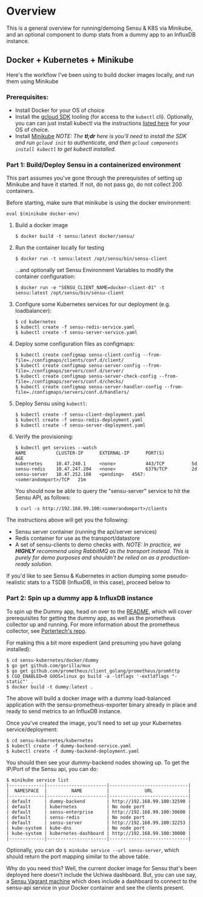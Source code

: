 # Overview
This is a general overview for running/demoing Sensu & K8S via Minikube, and an optional component to dump stats from a dummy app to an InfluxDB instance.

## Docker + Kubernetes + Minikube

Here's the workflow I've been using to build docker images locally, and run them using Minikube

### Prerequisites:

- Install Docker for your OS of choice
- Install the [gcloud SDK](https://cloud.google.com/sdk/docs/quickstarts)
  tooling (for access to the `kubectl` cli). Optionally, you can can just install kubectl via the instructions [listed here](https://kubernetes.io/docs/tasks/tools/install-kubectl/) for your OS of choice.
- Install [Minikube](https://kubernetes.io/docs/tasks/tools/install-minikube/#install-kubectl)
  _NOTE: The **tl;dr** here is you'll need to install the SDK and run `gcloud
  init` to authenticate, and then `gcloud components install kubectl` to get
  kubectl installed._

### Part 1: Build/Deploy Sensu in a containerized environment
This part assumes you've gone through the prerequisites of setting up Minikube and have it started. If not, do not pass go, do not collect 200 containers.

Before starting, make sure that minikube is using the docker environment:
```
eval $(minikube docker-env)
```

1. Build a docker image

    ```
    $ docker build -t sensu:latest docker/sensu/
    ```

2. Run the container locally for testing

    ```
    $ docker run -t sensu:latest /opt/sensu/bin/sensu-client
    ```

    ...and optionally set Sensu Environment Variables to modify the container configuration:

    ```
    $ docker run -e "SENSU_CLIENT_NAME=docker-client-01" -t sensu:latest /opt/sensu/bin/sensu-client
    ```

5. Configure some Kubernetes services for our deployment (e.g. loadbalancer):

    ```
    $ cd kubernetes
    $ kubectl create -f sensu-redis-service.yaml
    $ kubectl create -f sensu-server-service.yaml
    ```

6. Deploy some configuration files as configmaps:

    ```
    $ kubectl create configmap sensu-client-config --from-file=./configmaps/clients/conf.d/client/
    $ kubectl create configmap sensu-server-config --from-file=./configmaps/servers/conf.d/server/
    $ kubectl create configmap sensu-server-check-config --from-file=./configmaps/servers/conf.d/checks/
    $ kubectl create configmap sensu-server-handler-config --from-file=./configmaps/servers/conf.d/handlers/
    ```

7. Deploy Sensu using `kubectl`:

    ```
    $ kubectl create -f sensu-client-deployment.yaml
    $ kubectl create -f sensu-redis-deployment.yaml
    $ kubectl create -f sensu-server-deployment.yaml
    ```

8. Verify the provisioning:

    ```
    $ kubectl get services --watch
    NAME           CLUSTER-IP      EXTERNAL-IP      PORT(S)          AGE
    kubernetes     10.47.240.1     <none>           443/TCP          5d
    sensu-redis    10.47.247.204   <none>           6379/TCP         2d
    sensu-server   10.47.252.108   <pending>   4567:<somerandomport>/TCP   21m
    ```

    You should now be able to query the "sensu-server" service to
    hit the Sensu API, as follows:

    ```
    $ curl -s http://192.168.99.100:<somerandomport>/clients
    ```

The instructions above will get you the following:
* Sensu server container (running the api/server services)
* Redis container for use as the transport/datastore
* A set of sensu-clients to demo checks with.
  _NOTE: In practice, we **HIGHLY** recommend using RabbitMQ as the transport instead.
  This is purely for demo purposes and shouldn't be relied on as a production-ready solution._

If you'd like to see Sensu & Kubernetes in action dumping some pseudo-realistic stats to a TSDB (InfluxDB, in this case), proceed below to

### Part 2: Spin up a dummy app & InfluxDB instance

To spin up the Dummy app, head on over to the [README](docker/dummy/README.md), which will cover prerequisites for getting the dummy app, as well as the prometheus collector up and running. For more information about the prometheus collector, see [Portertech's repo](https://github.com/portertech/sensu-prometheus-collector).

For making this a bit more expedient (and presuming you have golang installed):

```
$ cd sensu-kubernetes/docker/dummy
$ go get github.com/gorilla/mux
$ go get github.com/prometheus/client_golang/prometheus/promhttp
$ CGO_ENABLED=0 GOOS=linux go build -a -ldflags '-extldflags "-static"' .
$ docker build -t dummy:latest .
```

The above will build a docker image with a dummy load-balanced application with the sensu-prometheus-exporter binary already in place and ready to send metrics to an InfluxDB instance.

Once you've created the image, you'll need to set up your Kubernetes service/deployment:

```
$ cd sensu-kubernetes/kubernetes
$ kubectl create -f dummy-backend-service.yaml
$ kubectl create -f dummy-backend-deployment.yaml
```

You should then see your dummy-backend nodes showing up. To get the IP/Port of the Sensu api, you can do:

```
$ minikube service list
|-------------|----------------------|-----------------------------|
|  NAMESPACE  |         NAME         |             URL             |
|-------------|----------------------|-----------------------------|
| default     | dummy-backend        | http://192.168.99.100:32590 |
| default     | kubernetes           | No node port                |
| default     | sensu-enterprise     | http://192.168.99.100:30600 |
| default     | sensu-redis          | No node port                |
| default     | sensu-server         | http://192.168.99.100:32253 |
| kube-system | kube-dns             | No node port                |
| kube-system | kubernetes-dashboard | http://192.168.99.100:30000 |
|-------------|----------------------|-----------------------------|
```

Optionally, you can do `$ minkube service --url sensu-server`, which should return the port mapping similar to the above table.

Why do you need this? Well, the current docker image for Sensu that's been deployed here doesn't include the Uchiwa dashboard. But, you can use say, a [Sensu Vagrant machine](https://github.com/asachs01/sensu-up-and-running) which does include a dashboard to connect to the sensu-api service in your Docker container and see the clients present.

